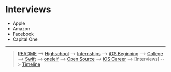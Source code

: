 # Interviews
- Apple
- Amazon
- Facebook
- Capital One

***

> [README](../README.md) --> [Highschool](highschool.md) --> [Internships](internships.md) --> [iOS Beginning](iOS-beginning.md) --> [College](college.md) --> [Swift](swift.md) --> [oneleif](oneleif.md) --> [Open Source](open-source.md) --> [iOS Career](iOS-career.md) --> [Interviews] --> [Timeline](timeline.md)
